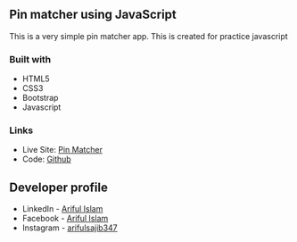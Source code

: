 ## Pin matcher using JavaScript
This is a very simple pin matcher app. This is created for practice javascript

### Built with
- HTML5
- CSS3
- Bootstrap
- Javascript

### Links

- Live Site: [Pin Matcher](https://arifulsajib.github.io/pin-matcher-js/)
- Code: [Github](https://github.com/arifulsajib/pin-matcher-js)


## Developer profile

- LinkedIn - [Ariful Islam](https://www.linkedin.com/in/arifulsajib/)
- Facebook - [Ariful Islam](https://www.facebook.com/arifulsajib347/)
- Instagram - [arifulsajib347](https://www.instagram.com/arifulsajib347/)

